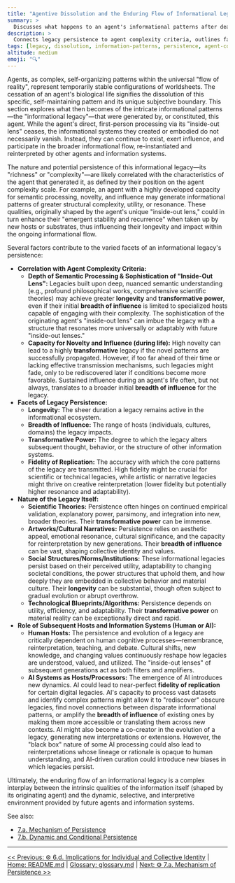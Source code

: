 ```yaml
---
title: "Agentive Dissolution and the Enduring Flow of Informational Legacies"
summary: >
  Discusses what happens to an agent's informational patterns after death, examining how legacies persist, spread, and transform.
description: >
  Connects legacy persistence to agent complexity criteria, outlines factors like longevity, breadth, transformative power, and fidelity, and sets context for mechanisms explored in subsections 7a and 7b.
tags: [legacy, dissolution, information-patterns, persistence, agent-complexity]
altitude: medium
emoji: "🔍"
---
```


<!--

- Needs better links with the broader framework.

-->

Agents, as complex, self-organizing patterns within the universal "flow of reality", represent temporarily stable configurations of worldsheets. The cessation of an agent's biological life signifies the dissolution of this specific, self-maintaining pattern and its unique subjective boundary. This section explores what then becomes of the intricate informational patterns—the "informational legacy"—that were generated by, or constituted, this agent. While the agent's direct, first-person processing via its "inside-out lens" ceases, the informational systems they created or embodied do not necessarily vanish. Instead, they can continue to exist, exert influence, and participate in the broader informational flow, re-instantiated and reinterpreted by other agents and information systems.

The nature and potential persistence of this informational legacy—its "richness" or "complexity"—are likely correlated with the characteristics of the agent that generated it, as defined by their position on the agent complexity scale. For example, an agent with a highly developed capacity for semantic processing, novelty, and influence may generate informational patterns of greater structural complexity, utility, or resonance. These qualities, originally shaped by the agent's unique "inside-out lens," could in turn enhance their "emergent stability and recurrence" when taken up by new hosts or substrates, thus influencing their longevity and impact within the ongoing informational flow.

Several factors contribute to the varied facets of an informational legacy's persistence:

- **Correlation with Agent Complexity Criteria:**
  - **Depth of Semantic Processing & Sophistication of "Inside-Out Lens":** Legacies built upon deep, nuanced semantic understanding (e.g., profound philosophical works, comprehensive scientific theories) may achieve greater **longevity** and **transformative power**, even if their initial **breadth of influence** is limited to specialized hosts capable of engaging with their complexity. The sophistication of the originating agent's "inside-out lens" can imbue the legacy with a structure that resonates more universally or adaptably with future "inside-out lenses."
  - **Capacity for Novelty and Influence (during life):** High novelty can lead to a highly **transformative** legacy if the novel patterns are successfully propagated. However, if too far ahead of their time or lacking effective transmission mechanisms, such legacies might fade, only to be rediscovered later if conditions become more favorable. Sustained influence during an agent's life often, but not always, translates to a broader initial **breadth of influence** for the legacy.
- **Facets of Legacy Persistence:**
  - **Longevity:** The sheer duration a legacy remains active in the informational ecosystem.
  - **Breadth of Influence:** The range of hosts (individuals, cultures, domains) the legacy impacts.
  - **Transformative Power:** The degree to which the legacy alters subsequent thought, behavior, or the structure of other information systems.
  - **Fidelity of Replication:** The accuracy with which the core patterns of the legacy are transmitted. High fidelity might be crucial for scientific or technical legacies, while artistic or narrative legacies might thrive on creative reinterpretation (lower fidelity but potentially higher resonance and adaptability).
- **Nature of the Legacy Itself:**
  - **Scientific Theories:** Persistence often hinges on continued empirical validation, explanatory power, parsimony, and integration into new, broader theories. Their **transformative power** can be immense.
  - **Artworks/Cultural Narratives:** Persistence relies on aesthetic appeal, emotional resonance, cultural significance, and the capacity for reinterpretation by new generations. Their **breadth of influence** can be vast, shaping collective identity and values.
  - **Social Structures/Norms/Institutions:** These informational legacies persist based on their perceived utility, adaptability to changing societal conditions, the power structures that uphold them, and how deeply they are embedded in collective behavior and material culture. Their **longevity** can be substantial, though often subject to gradual evolution or abrupt overthrow.
  - **Technological Blueprints/Algorithms:** Persistence depends on utility, efficiency, and adaptability. Their **transformative power** on material reality can be exceptionally direct and rapid.
- **Role of Subsequent Hosts and Information Systems (Human or AI):**
  - **Human Hosts:** The persistence and evolution of a legacy are critically dependent on human cognitive processes—remembrance, reinterpretation, teaching, and debate. Cultural shifts, new knowledge, and changing values continuously reshape how legacies are understood, valued, and utilized. The "inside-out lenses" of subsequent generations act as both filters and amplifiers.
  - **AI Systems as Hosts/Processors:** The emergence of AI introduces new dynamics. AI could lead to near-perfect **fidelity of replication** for certain digital legacies. AI's capacity to process vast datasets and identify complex patterns might allow it to "rediscover" obscure legacies, find novel connections between disparate informational patterns, or amplify the **breadth of influence** of existing ones by making them more accessible or translating them across new contexts. AI might also become a co-creator in the evolution of a legacy, generating new interpretations or extensions. However, the "black box" nature of some AI processing could also lead to reinterpretations whose lineage or rationale is opaque to human understanding, and AI-driven curation could introduce new biases in which legacies persist.

Ultimately, the enduring flow of an informational legacy is a complex interplay between the intrinsic qualities of the information itself (shaped by its originating agent) and the dynamic, selective, and interpretive environment provided by future agents and information systems.

See also:

- [7.a. Mechanism of Persistence](7a-mechanism-persistence.md)
- [7.b. Dynamic and Conditional Persistence](7b-dynamic-conditional-persistence.md)

---
[<< Previous: ⚙️ 6.d. Implications for Individual and Collective Identity](../06-influence-collective-consciousness/6d-implications-identity.md) | [Home: README.md](../../README.md) | [Glossary: glossary.md](../glossary.md) | [Next: ⚙️ 7.a. Mechanism of Persistence >>](7a-mechanism-persistence.md)
